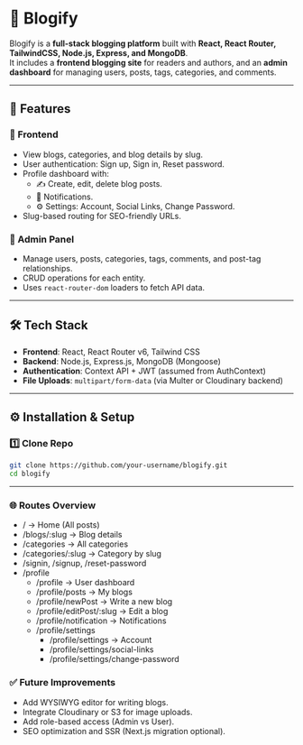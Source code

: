 # 📖 Blogify

Blogify is a **full-stack blogging platform** built with **React, React Router, TailwindCSS, Node.js, Express, and MongoDB**.  
It includes a **frontend blogging site** for readers and authors, and an **admin dashboard** for managing users, posts, tags, categories, and comments.

---

## 🚀 Features

### 🔹 Frontend
- View blogs, categories, and blog details by slug.
- User authentication: Sign up, Sign in, Reset password.
- Profile dashboard with:
  - ✍️ Create, edit, delete blog posts.
  - 🔔 Notifications.
  - ⚙️ Settings: Account, Social Links, Change Password.
- Slug-based routing for SEO-friendly URLs.

### 🔹 Admin Panel
- Manage users, posts, categories, tags, comments, and post-tag relationships.
- CRUD operations for each entity.
- Uses `react-router-dom` loaders to fetch API data.

---

## 🛠️ Tech Stack

- **Frontend**: React, React Router v6, Tailwind CSS  
- **Backend**: Node.js, Express.js, MongoDB (Mongoose)  
- **Authentication**: Context API + JWT (assumed from AuthContext)  
- **File Uploads**: `multipart/form-data` (via Multer or Cloudinary backend)  

---

## ⚙️ Installation & Setup

### 1️⃣ Clone Repo
```bash
git clone https://github.com/your-username/blogify.git
cd blogify
```
---
### 🌐 Routes Overview
- / → Home (All posts)
- /blogs/:slug → Blog details
- /categories → All categories
- /categories/:slug → Category by slug
- /signin, /signup, /reset-password
- /profile
  - /profile → User dashboard
  - /profile/posts → My blogs
  - /profile/newPost → Write a new blog
  - /profile/editPost/:slug → Edit a blog
  - /profile/notification → Notifications
  - /profile/settings
    - /profile/settings → Account
    - /profile/settings/social-links
    - /profile/settings/change-password


### ✅ Future Improvements

- Add WYSIWYG editor for writing blogs.
- Integrate Cloudinary or S3 for image uploads.
- Add role-based access (Admin vs User).
- SEO optimization and SSR (Next.js migration optional).